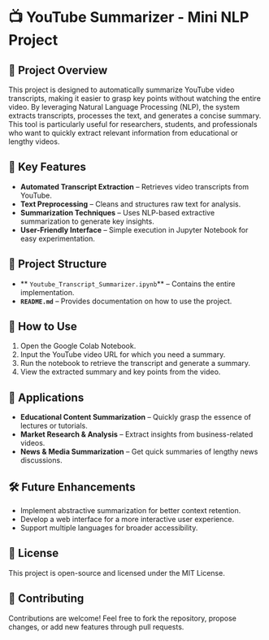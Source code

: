 # 📺 YouTube Summarizer - Mini NLP Project  

## 📌 Project Overview  
This project is designed to automatically summarize YouTube video transcripts, making it easier to grasp key points without watching the entire video. By leveraging Natural Language Processing (NLP), the system extracts transcripts, processes the text, and generates a concise summary. This tool is particularly useful for researchers, students, and professionals who want to quickly extract relevant information from educational or lengthy videos.  

## 🔧 Key Features  
- **Automated Transcript Extraction** – Retrieves video transcripts from YouTube.  
- **Text Preprocessing** – Cleans and structures raw text for analysis.  
- **Summarization Techniques** – Uses NLP-based extractive summarization to generate key insights.  
- **User-Friendly Interface** – Simple execution in Jupyter Notebook for easy experimentation.  

## 📂 Project Structure  
- ** `Youtube_Transcript_Summarizer.ipynb`** – Contains the entire implementation.  
- **`README.md`** – Provides documentation on how to use the project.  

## 🚀 How to Use  
1. Open the Google Colab Notebook.  
2. Input the YouTube video URL for which you need a summary.  
3. Run the notebook to retrieve the transcript and generate a summary.  
4. View the extracted summary and key points from the video.  

## 🎯 Applications  
- **Educational Content Summarization** – Quickly grasp the essence of lectures or tutorials.  
- **Market Research & Analysis** – Extract insights from business-related videos.  
- **News & Media Summarization** – Get quick summaries of lengthy news discussions.  

## 🛠 Future Enhancements  
- Implement abstractive summarization for better context retention.  
- Develop a web interface for a more interactive user experience.  
- Support multiple languages for broader accessibility.  

## 📜 License  
This project is open-source and licensed under the MIT License.  

## 🤝 Contributing  
Contributions are welcome! Feel free to fork the repository, propose changes, or add new features through pull requests.
